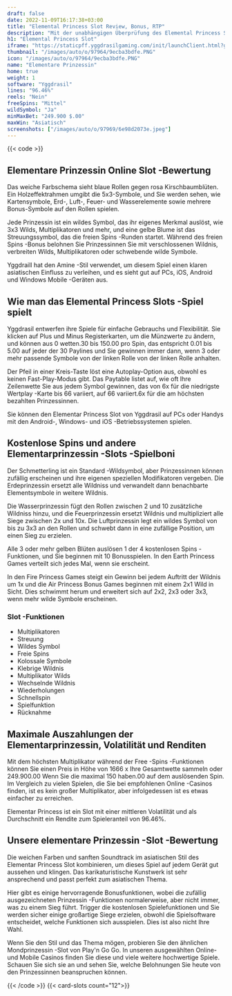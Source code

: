 ```yaml
---
draft: false
date: 2022-11-09T16:17:38+03:00
title: "Elemental Princess Slot Review, Bonus, RTP"
description: "Mit der unabhängigen Überprüfung des Elemental Princess Slot von Yggdrasil können Sie kostenlos oder echtes Geld spielen und hier einen Bonus erhalten!"
h1: "Elemental Princess Slot"
iframe: "https://staticpff.yggdrasilgaming.com/init/launchClient.html?gameid=1019&filePrefix=debug_"
thumbnail: "/images/auto/o/97964/9ecba3bdfe.PNG"
icon: "/images/auto/o/97964/9ecba3bdfe.PNG"
name: "Elementare Prinzessin"
home: true
weight: 1
software: "Yggdrasil"
lines: "96.46%"
reels: "Nein"
freeSpins: "Mittel"
wildSymbol: "Ja"
minMaxBet: "249.900 $.00"
maxWin: "Asiatisch"
screenshots: ["/images/auto/o/97969/6e98d2073e.jpeg"]
---
```


{{< code >}}<h2>Elementare Prinzessin Online Slot -Bewertung</h2><p>Das weiche Farbschema sieht blaue Rollen gegen rosa Kirschbaumblüten. Ein Holzeffektrahmen umgibt die 5x3-Symbole, und Sie werden sehen, wie Kartensymbole, Erd-, Luft-, Feuer- und Wasserelemente sowie mehrere Bonus-Symbole auf den Rollen spielen.</p><p>Jede Prinzessin ist ein wildes Symbol, das ihr eigenes Merkmal auslöst, wie 3x3 Wilds, Multiplikatoren und mehr, und eine gelbe Blume ist das Streuungssymbol, das die freien Spins -Runden startet. Während des freien Spins -Bonus belohnen Sie Prinzessinnen Sie mit verschlossenen Wildnis, verbreiten Wilds, Multiplikatoren oder schwebende wilde Symbole.</p><p>Yggdraill hat den Amine -Stil verwendet, um diesem Spiel einen klaren asiatischen Einfluss zu verleihen, und es sieht gut auf PCs, iOS, Android und Windows Mobile -Geräten aus.</p><h2>Wie man das Elemental Princess Slots -Spiel spielt</h2><p>Yggdrasil entwerfen ihre Spiele für einfache Gebrauchs und Flexibilität. Sie klicken auf Plus und Minus Registerkarten, um die Münzwerte zu ändern, und können aus 0 wetten.30 bis 150.00 pro Spin, das entspricht 0.01 bis 5.00 auf jeder der 30 Paylines und Sie gewinnen immer dann, wenn 3 oder mehr passende Symbole von der linken Rolle von der linken Rolle anhalten.</p><p>Der Pfeil in einer Kreis-Taste löst eine Autoplay-Option aus, obwohl es keinen Fast-Play-Modus gibt. Das Paytable listet auf, wie oft Ihre Zeilenwette Sie aus jedem Symbol gewinnen, das von 6x für die niedrigste Wertplay -Karte bis 66 variiert, auf 66 variiert.6x für die am höchsten bezahlten Prinzessinnen.</p><p>Sie können den Elementar Princess Slot von Yggdrasil auf PCs oder Handys mit den Android-, Windows- und iOS -Betriebssystemen spielen.</p><h2>Kostenlose Spins und andere Elementarprinzessin -Slots -Spielboni</h2><p>Der Schmetterling ist ein Standard -Wildsymbol, aber Prinzessinnen können zufällig erscheinen und ihre eigenen speziellen Modifikatoren vergeben. Die Erdeprinzessin ersetzt alle Wildniss und verwandelt dann benachbarte Elementsymbole in weitere Wildnis.</p><p>Die Wasserprinzessin fügt den Rollen zwischen 2 und 10 zusätzliche Wildniss hinzu, und die Feuerprinzessin ersetzt Wildnis und multipliziert alle Siege zwischen 2x und 10x. Die Luftprinzessin legt ein wildes Symbol von bis zu 3x3 an den Rollen und schwebt dann in eine zufällige Position, um einen Sieg zu erzielen.</p><p>Alle 3 oder mehr gelben Blüten auslösen 1 der 4 kostenlosen Spins -Funktionen, und Sie beginnen mit 10 Bonusspielen. In den Earth Princess Games verteilt sich jedes Mal, wenn sie erscheint.</p><p>In den Fire Princess Games steigt ein Gewinn bei jedem Auftritt der Wildnis um 1x und die Air Princess Bonus Games beginnen mit einem 2x1 Wild in Sicht. Dies schwimmt herum und erweitert sich auf 2x2, 2x3 oder 3x3, wenn mehr wilde Symbole erscheinen.</p><h3>
Slot -Funktionen</h3><ul>
<li></span>
Multiplikatoren</li>
<li></span>
Streuung</li>
<li></span>
Wildes Symbol</li>
<li></span>
Freie Spins</li>
<li></span>
Kolossale Symbole</li>
<li></span>
Klebrige Wildnis</li>
<li></span>
Multiplikator Wilds</li>
<li></span>
Wechselnde Wildnis</li>
<li></span>
Wiederholungen</li>
<li></span>
Schnellspin</li>
<li></span>
Spielfunktion</li>
<li></span>
Rücknahme</li></ul><h2>Maximale Auszahlungen der Elementarprinzessin, Volatilität und Renditen</h2><p>Mit dem höchsten Multiplikator während der Free -Spins -Funktionen können Sie einen Preis in Höhe von 1666 x Ihre Gesamtwette sammeln oder 249.900.00 Wenn Sie die maximal 150 haben.00 auf dem auslösenden Spin. Im Vergleich zu vielen Spielen, die Sie bei empfohlenen Online -Casinos finden, ist es kein großer Multiplikator, aber infolgedessen ist es etwas einfacher zu erreichen.</p><p>Elementar Princess ist ein Slot mit einer mittleren Volatilität und als Durchschnitt ein Rendite zum Spieleranteil von 96.46%.</p><h2>Unsere elementare Prinzessin -Slot -Bewertung</h2><p>Die weichen Farben und sanften Soundtrack im asiatischen Stil des Elementar Princess Slot kombinieren, um dieses Spiel auf jedem Gerät gut aussehen und klingen. Das karikaturistische Kunstwerk ist sehr ansprechend und passt perfekt zum asiatischen Thema.</p><p>Hier gibt es einige hervorragende Bonusfunktionen, wobei die zufällig ausgezeichneten Prinzessin -Funktionen normalerweise, aber nicht immer, was zu einem Sieg führt. Trigger die kostenlosen Spielefunktionen und Sie werden sicher einige großartige Siege erzielen, obwohl die Spielsoftware entscheidet, welche Funktionen sich ausspielen. Dies ist also nicht Ihre Wahl.</p><p>Wenn Sie den Stil und das Thema mögen, probieren Sie den ähnlichen Mondprinzessin -Slot von Play'n Go Go. In unseren ausgewählten Online- und Mobile Casinos finden Sie diese und viele weitere hochwertige Spiele. Schauen Sie sich sie an und sehen Sie, welche Belohnungen Sie heute von den Prinzessinnen beanspruchen können.</p>{{< /code >}}
{{< card-slots count="12">}}